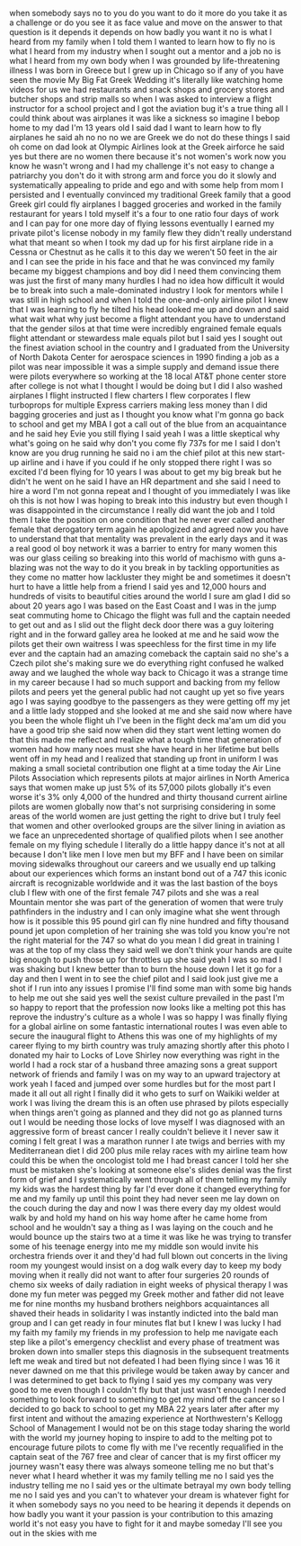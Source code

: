 
when somebody says no to you do you want
to do it more do you take it as a
challenge or do you see it as face value
and move on the answer to that question
is it depends it depends on how badly
you want it no is what I heard from my
family when I told them I wanted to
learn how to fly
no is what I heard from my industry when
I sought out a mentor and a job
no is what I heard from my own body
when I was grounded by life-threatening
illness I was born in Greece but I grew
up in Chicago so if any of you have seen
the movie My Big Fat Greek Wedding
it&#39;s literally like watching home videos
for us we had restaurants and snack
shops and grocery stores and butcher
shops and strip malls so when I was
asked to interview a flight instructor
for a school project and I got the
aviation bug it&#39;s a true thing all I
could think about was airplanes it was
like a sickness so imagine I bebop home
to my dad I&#39;m 13 years old I said dad I
want to learn how to fly airplanes he
said ah no no no we are Greek we do not
do these things I said oh come on dad
look at Olympic Airlines look at the
Greek airforce
he said yes but there are no women there
because it&#39;s not women&#39;s work
now you know he wasn&#39;t wrong
and I had my challenge it&#39;s not easy to
change a patriarchy you don&#39;t do it with
strong arm and force you do it slowly
and systematically appealing to pride
and ego and with some help from mom I
persisted and I eventually convinced my
traditional Greek family that a good
Greek girl could fly airplanes I bagged
groceries and worked in the family
restaurant for years I told myself it&#39;s
a four to one ratio four days of work
and I can pay for one more day of flying
lessons
eventually I earned my private pilot&#39;s
license nobody in my family flew they
didn&#39;t really understand what that meant
so when I took my dad up for his first
airplane ride in a Cessna or Chestnut as
he calls it to this day we weren&#39;t 50
feet in the air and I can see the pride
in his face and that he was convinced my
family became my biggest champions and
boy did I need them convincing them was
just the first of many many hurdles I
had no idea how difficult it would be to
break into such a male-dominated
industry I look for mentors while I was
still in high school and when I told the
one-and-only airline pilot I knew that I
was learning to fly he tilted his head
looked me up and down and said what wait
what why just become a flight attendant
you have to understand that the gender
silos at that time were incredibly
engrained female equals flight attendant
or stewardess male equals pilot but I
said yes
I sought out the finest aviation school
in the country and I graduated from the
University of North Dakota Center for
aerospace sciences in 1990 finding a job
as a pilot was near impossible it was a
simple supply and demand issue there
were pilots everywhere so working at the
18 local AT&amp;T phone center store after
college is not what I thought I would be
doing but I did I also washed airplanes
I flight instructed I flew charters I
flew corporates I flew turboprops for
multiple Express carriers making less
money than I did bagging groceries and
just as I thought you know what I&#39;m
gonna go back to school and get my MBA I
got a call out of the blue from an
acquaintance and he said hey Evie you
still flying I said yeah I was a little
skeptical why what&#39;s going on he said
why don&#39;t you come fly 737s for me I
said I don&#39;t know are you drug running
he said no i am the chief pilot at this
new start-up airline and i have if you
could if he only stopped there right I
was so excited
I&#39;d been flying for 10 years I was about
to get my big break but he didn&#39;t he
went on he said I have an HR department
and she said I need to hire a word I&#39;m
not gonna repeat and I thought of you
immediately I was like oh this is not
how I was hoping to break into this
industry but even though I was
disappointed in the circumstance I
really did want the job and I told them
I take the position on one condition
that he never ever called another female
that derogatory term again
he apologized and agreed now you have to
understand that that mentality was
prevalent in the early days and it was a
real good ol boy network it was a
barrier to entry for many women
this was our glass ceiling so breaking
into this world of machismo with guns
a-blazing was not the way to do it you
break in by tackling opportunities as
they come no matter how lackluster they
might be and sometimes it doesn&#39;t hurt
to have a little help from a friend I
said yes and 12,000 hours and hundreds
of visits to beautiful cities around the
world I sure am glad I did so about 20
years ago I was based on the East Coast
and I was in the jump seat commuting
home to Chicago the flight was full and
the captain needed to get out and as I
slid out the flight deck door there was
a guy loitering right and in the forward
galley area he looked at me and he said
wow the pilots get their own waitress I
was speechless for the first time in my
life ever and the captain had an amazing
comeback the captain said no she&#39;s a
Czech pilot she&#39;s making sure we do
everything right confused he walked away
and we laughed the whole way back to
Chicago it was a strange time in my
career because I had so much support and
backing from my fellow pilots and peers
yet the general public had not caught up
yet so five years ago I was saying
goodbye to the passengers as they were
getting off my jet and a little lady
stopped and she looked at me and she
said now where have you been the whole
flight
uh I&#39;ve been in the flight deck ma&#39;am um
did you have a good trip
she said now when did they start went
letting women do that this made me
reflect and realize what a tough time
that generation of women had how many
noes must she have heard in her lifetime
but bells went off in my head and I
realized that standing up front in
uniform I was making a small societal
contribution one flight at a time
today the Air Line Pilots Association
which represents pilots at major
airlines in North America says that
women make up just 5% of its 57,000
pilots
globally it&#39;s even worse it&#39;s 3% only
4,000 of the hundred and thirty thousand
current airline pilots are women
globally now that&#39;s not surprising
considering in some areas of the world
women are just getting the right to
drive but I truly feel that women and
other overlooked groups are the silver
lining in aviation as we face an
unprecedented shortage of qualified
pilots when I see another female on my
flying schedule I literally do a little
happy dance it&#39;s not at all because I
don&#39;t like men I love men but my BFF and
I have been on similar moving sidewalks
throughout our careers and we usually
end up talking about our experiences
which forms an instant bond out of a 747
this iconic aircraft is recognizable
worldwide and it was the last bastion of
the boys club I flew with one of the
first female 747 pilots and she was a
real Mountain mentor she was part of the
generation of women that were truly
pathfinders in the
industry and I can only imagine what she
went through how is it possible this 95
pound girl can fly nine hundred and
fifty thousand pound jet upon completion
of her training she was told you know
you&#39;re not the right material for the
747 so what do you mean I did great in
training I was at the top of my class
they said well we don&#39;t think your hands
are quite big enough to push those up
for throttles up she said yeah I was so
mad I was shaking but I knew better than
to burn the house down I let it go for a
day and then I went in to see the chief
pilot and I said look just give me a
shot if I run into any issues I promise
I&#39;ll find some man with some big hands
to help me out she said yes well the
sexist culture prevailed in the past
I&#39;m so happy to report that the
profession now looks like a melting pot
this has reprove the industry&#39;s culture
as a whole I was so happy I was finally
flying for a global airline on some
fantastic international routes I was
even able to secure the inaugural flight
to Athens this was one of my highlights
of my career flying to my birth country
was truly amazing shortly after this
photo I donated my hair to Locks of Love
Shirley now everything was right in the
world I had a rock star of a husband
three amazing sons a great support
network of friends and family I was on
my way to an upward trajectory at work
yeah I faced and jumped over some
hurdles but for the most part I made it
all out all right I finally did it who
gets to surf on Waikiki welder at work I
was living the dream
this is an often use phrased by pilots
especially when things
aren&#39;t going as planned and they did not
go as planned
turns out I would be needing those locks
of love myself I was diagnosed with an
aggressive form of breast cancer I
really couldn&#39;t believe it I never saw
it coming I felt great I was a marathon
runner
I ate twigs and berries with my
Mediterranean diet I did 200 plus mile
relay races with my airline team how
could this be when the oncologist told
me I had breast cancer I told her she
must be mistaken she&#39;s looking at
someone else&#39;s slides denial was the
first form of grief and I systematically
went through all of them telling my
family my kids was the hardest thing by
far I&#39;d ever done it changed everything
for me and my family up until this point
they had never seen me lay down on the
couch during the day and now I was there
every day
my oldest would walk by and hold my hand
on his way home after he came home from
school and he wouldn&#39;t say a thing as I
was laying on the couch and he would
bounce up the stairs two at a time it
was like he was trying to transfer some
of his teenage energy into me my middle
son would invite his orchestra friends
over it and they&#39;d had full blown out
concerts in the living room my youngest
would insist on a dog walk every day to
keep my body moving when it really did
not want to after four surgeries 20
rounds of chemo six weeks of daily
radiation in eight weeks of physical
therapy I was done my fun meter was
pegged my Greek mother and father did
not leave me for nine months my husband
brothers neighbors acquaintances all
shaved their heads in solidarity I was
instantly indicted into the bald man
group and I can get ready in four
minutes flat but I knew I was lucky I
had my faith my family
my friends in my profession to help me
navigate each step like a pilot&#39;s
emergency checklist and every phase of
treatment was broken down into smaller
steps this diagnosis in the subsequent
treatments left me weak and tired but
not defeated I had been flying since I
was 16 it never dawned on me that this
privilege would be taken away by cancer
and I was determined to get back to
flying I said yes my company was very
good to me even though I couldn&#39;t fly
but that just wasn&#39;t enough I needed
something to look forward to something
to get my mind off the cancer so I
decided to go back to school to get my
MBA 22 years later after after my first
intent and without the amazing
experience at Northwestern&#39;s Kellogg
School of Management I would not be on
this stage today sharing the world with
the world my journey
hoping to inspire to add to the melting
pot to encourage future pilots to come
fly with me I&#39;ve recently requalified in
the captain seat of the 767 free and
clear of cancer that is my first officer
my journey wasn&#39;t easy there was always
someone telling me no but that&#39;s never
what I heard
whether it was my family telling me no I
said yes the industry telling me no I
said yes or the ultimate betrayal my own
body telling me no I said yes and you
can&#39;t to whatever your dream is whatever
fight for it when somebody says no you
need to be hearing it depends it depends
on how badly you want it your passion is
your contribution to this amazing world
it&#39;s not easy you have to fight for it
and maybe someday
I&#39;ll see you out in the skies with me
